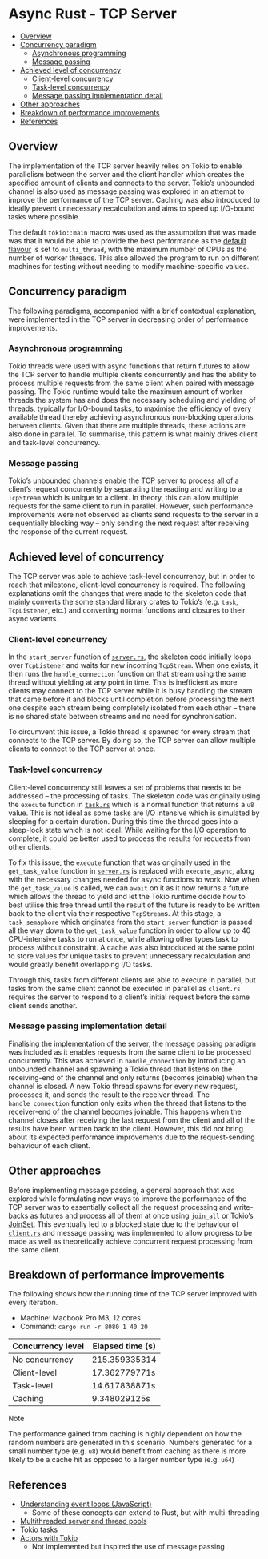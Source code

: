 # Async Rust - TCP Server

- [Overview](#overview)
- [Concurrency paradigm](#concurrency-paradigm)
  - [Asynchronous programming](#asynchronous-programming)
  - [Message passing](#message-passing)
- [Achieved level of concurrency](#achieved-level-of-concurrency)
  - [Client-level concurrency](#client-level-concurrency)
  - [Task-level concurrency](#task-level-concurrency)
  - [Message passing implementation detail](#message-passing-implementation-detail)
- [Other approaches](#other-approaches)
- [Breakdown of performance improvements](#breakdown-of-performance-improvements)
- [References](#references)

## Overview

The implementation of the TCP server heavily relies on Tokio to enable parallelism between the server and the client handler which creates the specified amount of clients and connects to the server. Tokio’s unbounded channel is also used as message passing was explored in an attempt to improve the performance of the TCP server. Caching was also introduced to ideally prevent unnecessary recalculation and aims to speed up I/O-bound tasks where possible.

The default `tokio::main` macro was used as the assumption that was made was that it would be able to provide the best performance as the [default flavour](https://docs.rs/tokio-macros/latest/tokio_macros/attr.main.html#multi-threaded-runtime) is set to `multi_thread`, with the maximum number of CPUs as the number of worker threads. This also allowed the program to run on different machines for testing without needing to modify machine-specific values.

## Concurrency paradigm

The following paradigms, accompanied with a brief contextual explanation, were implemented in the TCP server in decreasing order of performance improvements.

### Asynchronous programming

Tokio threads were used with async functions that return futures to allow the TCP server to handle multiple clients concurrently and has the ability to process multiple requests from the same client when paired with message passing. The Tokio runtime would take the maximum amount of worker threads the system has and does the necessary scheduling and yielding of threads, typically for I/O-bound tasks, to maximise the efficiency of every available thread thereby achieving asynchronous non-blocking operations between clients. Given that there are multiple threads, these actions are also done in parallel. To summarise, this pattern is what mainly drives client and task-level concurrency.

### Message passing

Tokio’s unbounded channels enable the TCP server to process all of a client’s request concurrently by separating the reading and writing to a `TcpStream` which is unique to a client. In theory, this can allow multiple requests for the same client to run in parallel. However, such performance improvements were not observed as clients send requests to the server in a sequentially blocking way – only sending the next request after receiving the response of the current request.

## Achieved level of concurrency

The TCP server was able to achieve task-level concurrency, but in order to reach that milestone, client-level concurrency is required. The following explanations omit the changes that were made to the skeleton code that mainly converts the some standard library crates to Tokio’s (e.g. `task`, `TcpListener`, etc.) and converting normal functions and closures to their async variants.

### Client-level concurrency

In the `start_server` function of [`server.rs`](./src/server.rs), the skeleton code initially loops over `TcpListener` and waits for new incoming `TcpStream`. When one exists, it then runs the `handle_connection` function on that stream using the same thread without yielding at any point in time. This is inefficient as more clients may connect to the TCP server while it is busy handling the stream that came before it and blocks until completion before processing the next one despite each stream being completely isolated from each other – there is no shared state between streams and no need for synchronisation.

To circumvent this issue, a Tokio thread is spawned for every stream that connects to the TCP server. By doing so, the TCP server can allow multiple clients to connect to the TCP server at once.

### Task-level concurrency

Client-level concurrency still leaves a set of problems that needs to be addressed – the processing of tasks. The skeleton code was originally using the `execute` function in [`task.rs`](./src/task.rs) which is a normal function that returns a `u8` value. This is not ideal as some tasks are I/O intensive which is simulated by sleeping for a certain duration. During this time the thread goes into a sleep-lock state which is not ideal. While waiting for the I/O operation to complete, it could be better used to process the results for requests from other clients.

To fix this issue, the `execute` function that was originally used in the `get_task_value` function in [`server.rs`](./src/server.rs) is replaced with `execute_async`, along with the necessary changes needed for async functions to work. Now when the `get_task_value` is called, we can `await` on it as it now returns a future which allows the thread to yield and let the Tokio runtime decide how to best utilise this free thread until the result of the future is ready to be written back to the client via their respective `TcpStream`s. At this stage, a `task_semaphore` which originates from the `start_server` function is passed all the way down to the `get_task_value` function in order to allow up to 40 CPU-intensive tasks to run at once, while allowing other types task to process without constraint. A cache was also introduced at the same point to store values for unique tasks to prevent unnecessary recalculation and would greatly benefit overlapping I/O tasks.

Through this, tasks from different clients are able to execute in parallel, but tasks from the same client cannot be executed in parallel as `client.rs` requires the server to respond to a client’s initial request before the same client sends another.

### Message passing implementation detail

Finalising the implementation of the server, the message passing paradigm was included as it enables requests from the same client to be processed concurrently. This was achieved in `handle_connection` by introducing an unbounded channel and spawning a Tokio thread that listens on the receiving-end of the channel and only returns (becomes joinable) when the channel is closed. A new Tokio thread spawns for every new request, processes it, and sends the result to the receiver thread. The `handle_connection` function only exits when the thread that listens to the receiver-end of the channel becomes joinable. This happens when the channel closes after receiving the last request from the client and all of the results have been written back to the client. However, this did not bring about its expected performance improvements due to the request-sending behaviour of each client.

## Other approaches

Before implementing message passing, a general approach that was explored while formulating new ways to improve the performance of the TCP server was to essentially collect all the request processing and write-backs as futures and process all of them at once using [`join_all`](https://docs.rs/futures/latest/futures/future/fn.join_all.html) or Tokio’s [JoinSet](https://docs.rs/tokio/latest/tokio/task/struct.JoinSet.html). This eventually led to a blocked state due to the behaviour of [`client.rs`](./src/client.rs) and message passing was implemented to allow progress to be made as well as theoretically achieve concurrent request processing from the same client.

## Breakdown of performance improvements

The following shows how the running time of the TCP server improved with every iteration.

- Machine: Macbook Pro M3, 12 cores
- Command: `cargo run -r 8080 1 40 20`

| **Concurrency level** | **Elapsed time (s)** |
| --------------------- | -------------------- |
| No concurrency        | 215.359335314        |
| Client-level          | 17.362779771s        |
| Task-level            | 14.617838871s        |
| Caching               | 9.348029125s         |

> [!NOTE]
> The performance gained from caching is highly dependent on how the random numbers are generated in this scenario. Numbers generated for a small number type (e.g. `u8`) would benefit from caching as there is more likely to be a cache hit as opposed to a larger number type (e.g. `u64`)

## References

- [Understanding event loops (JavaScript)](https://towardsdev.com/event-loop-in-javascript-672c07618dc9)
  - Some of these concepts can extend to Rust, but with multi-threading
- [Multithreaded server and thread pools](https://doc.rust-lang.org/book/ch20-02-multithreaded.html)
- [Tokio tasks](https://tokio.rs/tokio/tutorial/spawning#tasks)
- [Actors with Tokio](https://ryhl.io/blog/actors-with-tokio/)
  - Not implemented but inspired the use of message passing
